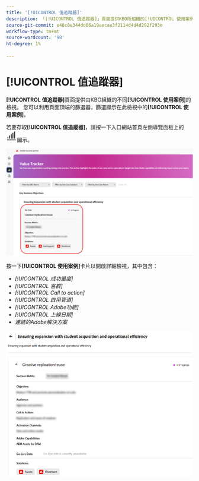 ```yaml
---
title: '[!UICONTROL 值追蹤器]'
description: 「[!UICONTROL 值追蹤器]」頁面提供KBO所組織的[!UICONTROL 使用案例]檢視。
source-git-commit: e48c0e344dd06a19aecae3f2114d4d4d292f293e
workflow-type: tm+mt
source-wordcount: '98'
ht-degree: 1%

---
```



# [!UICONTROL 值追蹤器]

**[!UICONTROL 值追蹤器]**&#x200B;頁面提供由KBO組織的不同&#x200B;**[!UICONTROL 使用案例]**&#x200B;的檢視。 您可以利用頁面頂端的篩選器，篩選顯示在此檢視中的&#x200B;**[!UICONTROL 使用案例]**。

若要存取&#x200B;**[!UICONTROL 值追蹤器]**，請按一下入口網站首頁左側導覽面板上的![value-tracker-icon](/help/adobe-success-portal/assets/value-tracker-icon.png)圖示。

![value-tracker-landing-page](/help/adobe-success-portal/assets/value-tracker-landing-page.png)

按一下&#x200B;**[!UICONTROL 使用案例]**&#x200B;卡片以開啟詳細檢視，其中包含：

* *[!UICONTROL 成功量度]*
* *[!UICONTROL 客群]*
* *[!UICONTROL Call to action]*
* *[!UICONTROL 啟用管道]*
* *[!UICONTROL Adobe功能]*
* *[!UICONTROL 上線日期]*
* *連結的Adobe解決方案*

![value-tracker-use-case-example](/help/adobe-success-portal/assets/value-tracker-use-case-example.png)

